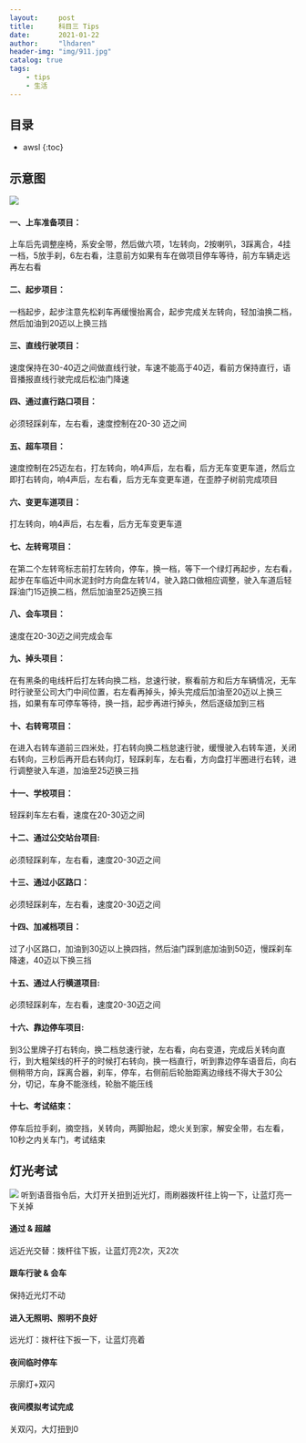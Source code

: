 ```yaml
---
layout:     post
title:      科目三 Tips
date:       2021-01-22
author:     "lhdaren"
header-img: "img/911.jpg"
catalog: true
tags:
    - tips
    - 生活
---
```


## 目录
* awsl
{:toc}

## 示意图
![](https://i.loli.net/2021/01/22/zrBE4YgRTVHU2fI.jpg)
#### 一、上车准备项目：
上车后先调整座椅，系安全带，然后做六项，1左转向，2按喇叭，3踩离合，4挂一档，5放手刹，6左右看，注意前方如果有车在做项目停车等待，前方车辆走远再左右看
#### 二、起步项目：
一档起步，起步注意先松刹车再缓慢抬离合，起步完成关左转向，轻加油换二档，然后加油到20迈以上换三挡
#### 三、直线行驶项目：
速度保持在30-40迈之间做直线行驶，车速不能高于40迈，看前方保持直行，语音播报直线行驶完成后松油门降速
#### 四、通过直行路口项目：
必须轻踩刹车，左右看，速度控制在20-30 迈之间
#### 五、超车项目：
速度控制在25迈左右，打左转向，响4声后，左右看，后方无车变更车道，然后立即打右转向，响4声后，左右看，后方无车变更车道，在歪脖子树前完成项目
#### 六、变更车道项目：
打左转向，响4声后，右左看，后方无车变更车道
#### 七、左转弯项目：
在第二个左转弯标志前打左转向，停车，换一档，等下一个绿灯再起步，左右看，起步在车临近中间水泥封时方向盘左转1/4，驶入路口做相应调整，驶入车道后轻踩油门15迈换二档，然后加油至25迈换三挡
#### 八、会车项目：
速度在20-30迈之间完成会车
#### 九、掉头项目：
在有黑条的电线杆后打左转向换二档，怠速行驶，察看前方和后方车辆情况，无车时行驶至公司大门中间位置，右左看再掉头，掉头完成后加油至20迈以上换三挡，如果有车可停车等待，换一挡，起步再进行掉头，然后逐级加到三档
#### 十、右转弯项目：
在进入右转车道前三四米处，打右转向换二档怠速行驶，缓慢驶入右转车道，关闭右转向，三秒后再开启右转向灯，轻踩刹车，左右看，方向盘打半圈进行右转，进行调整驶入车道，加油至25迈换三挡
#### 十一、学校项目：
轻踩刹车左右看，速度在20-30迈之间
#### 十二、通过公交站台项目:
必须轻踩刹车，左右看，速度20-30迈之间
#### 十三、通过小区路口：
必须轻踩刹车，左右看，速度20-30迈之间
#### 十四、加减档项目：
过了小区路口，加油到30迈以上换四挡，然后油门踩到底加油到50迈，慢踩刹车降速，40迈以下换三挡
#### 十五、通过人行横道项目:
必须轻踩刹车，左右看，速度20-30迈之间
#### 十六、靠边停车项目:
到3公里牌子打右转向，换二档怠速行驶，左右看，向右变道，完成后关转向直行，到大粗架线的杆子的时候打右转向，换一档直行，听到靠边停车语音后，向右侧稍带方向，踩离合器，刹车，停车，右侧前后轮胎距离边缘线不得大于30公分，切记，车身不能涨线，轮胎不能压线
#### 十七、考试结束：
停车后拉手刹，摘空挡，关转向，两脚抬起，熄火关到家，解安全带，右左看，10秒之内关车门，考试结束

## 灯光考试
![](https://i.loli.net/2021/01/25/yrLjeOZv1igFdEC.jpg)
听到语音指令后，大灯开关扭到近光灯，雨刷器拨杆往上钩一下，让蓝灯亮一下关掉
#### 通过 & 超越
远近光交替：拨杆往下扳，让蓝灯亮2次，灭2次
#### 跟车行驶 & 会车
保持近光灯不动
#### 进入无照明、照明不良好
远光灯：拨杆往下扳一下，让蓝灯亮着
#### 夜间临时停车
示廓灯+双闪
#### 夜间模拟考试完成
关双闪，大灯扭到0